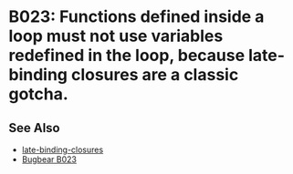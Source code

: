# B023: Functions defined inside a loop must not use variables redefined in the loop, because late-binding closures are a classic gotcha.

## See Also

* [late-binding-closures](https://docs.python-guide.org/writing/gotchas/#late-binding-closures)
* [Bugbear B023](https://github.com/PyCQA/flake8-bugbear?tab=readme-ov-file)
